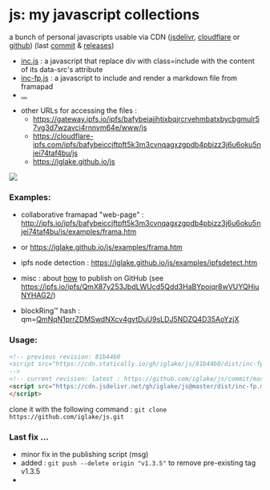 # js: my javascript collections

a bunch of personal javascripts usable via CDN ([jsdelivr][jd], [cloudflare][cf] or [github][gh])
(last [commit](https://github.com/iglake/js/commit/) & [releases](https://github.com/iglake/js/releases))

 * [inc.js][1] : a javascript that replace div with class=include with the content of its data-src's attribute
 * [inc-fp.js][2] : a javascript to include and render a markdown file from framapad
 * [...](https://cdn.jsdelivr.net/gh/iglake/js@master/dist/)

[1]: https://cdn.jsdelivr.net/gh/iglake/js@master/dist/inc.js
[2]: https://cdn.jsdelivr.net/gh/iglake/js@master/dist/inc-fp.js

 * other URLs for accessing the files :
    - <https://gateway.ipfs.io/ipfs/bafybeiajjhtixbqjrcrvehmbatxbycbgmulr57vg3d7wzavci4rnnvm64e/www/js>
    - <https://cloudflare-ipfs.com/ipfs/bafybeiccjftpft5k3m3cvnqagxzgpdb4pbizz3j6u6oku5njei74taf4bu/js>
    - <https://iglake.github.io/js>

[![](https://data.jsdelivr.com/v1/package/gh/iglake/js/badge)](https://www.jsdelivr.com/package/gh/iglake/js)

### Examples:

 * collaborative framapad "web-page" : <http://ipfs.io/ipfs/bafybeiccjftpft5k3m3cvnqagxzgpdb4pbizz3j6u6oku5njei74taf4bu/js/examples/frama.htm>
 *  or <https://iglake.github.io/js/examples/frama.htm>

 *  ipfs node detection : <https://iglake.github.io/js/examples/ipfsdetect.htm>

 * misc : about [how](https://www.one-tab.com/page/XuCCeOg2SkSSwTD8JzvWfw) to publish on GitHub (see <https://ipfs.io/ipfs/QmX87y253JbdLWUcd5Qdd3HaBYpoiqr8wVUYQHiuNYHAG2/>)

 * blockRing™ hash : qm=[QmNqN1prrZDMSwdNXcv4gvtDuU9sLDJ5NDZQ4D35AoYzjX](http://gateway.ipfs.io/ipfs/QmNqN1prrZDMSwdNXcv4gvtDuU9sLDJ5NDZQ4D35AoYzjX)

### Usage:

```html
<!-- previous revision: 81b44b0
<script src="https://cdn.statically.io/gh/iglake/js/81b44b0/dist/inc-fp.js">
-->
<!-- current revision: latest : https://github.com/iglake/js/commit/master -->
<script src="https://cdn.jsdelivr.net/gh/iglake/js@master/dist/inc-fp.min.js">
</script>
 ```

[gh]: http://github.com/iglake/
[jd]: https://www.jsdelivr.com/package/gh/iglake/js
[cf]: https://cloudflare-ipfs.com/ipfs/bafybeiccjftpft5k3m3cvnqagxzgpdb4pbizz3j6u6oku5njei74taf4bu/js

clone it with the following command :
  ```git clone https://github.com/iglake/js.git```

### Last fix ...

- minor fix in the publishing script (msg)
- added : ```git push --delete origin "v1.3.5"``` to remove pre-existing tag v1.3.5
- 
